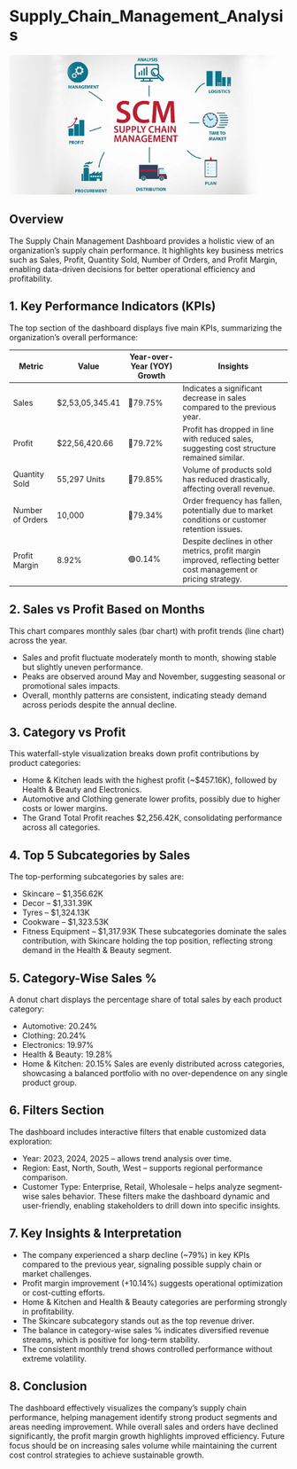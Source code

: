 # Supply_Chain_Management_Analysis
![SCM LOGO](https://github.com/KumarBoste/Supply_Chain_Management_Analysis/blob/main/SCM%20LOGO.png)

## Overview
The Supply Chain Management Dashboard provides a holistic view of an organization’s supply chain performance. It highlights key business metrics such as Sales, Profit, Quantity Sold, Number of Orders, and Profit Margin, enabling data-driven decisions for better operational efficiency and profitability.

## 1. Key Performance Indicators (KPIs)
The top section of the dashboard displays five main KPIs, summarizing the organization’s overall performance:

| Metric | Value | Year-over-Year (YOY) Growth | Insights |
|--------|-------|-----------------------------|-----------|
|Sales|$2,53,05,345.41|🔻79.75% |Indicates a significant decrease in sales compared to the previous year.|
|Profit|$22,56,420.66|🔻79.72%|Profit has dropped in line with reduced sales, suggesting cost structure remained similar.|
|Quantity Sold|55,297 Units|🔻79.85%|Volume of products sold has reduced drastically, affecting overall revenue.|
|Number of Orders|10,000|🔻79.34%|Order frequency has fallen, potentially due to market conditions or customer retention issues.|
|Profit Margin|8.92%|🟢0.14%|Despite declines in other metrics, profit margin improved, reflecting better cost management or pricing strategy.|

## 2. Sales vs Profit Based on Months
This chart compares monthly sales (bar chart) with profit trends (line chart) across the year.
- Sales and profit fluctuate moderately month to month, showing stable but slightly uneven performance.
- Peaks are observed around May and November, suggesting seasonal or promotional sales impacts.
- Overall, monthly patterns are consistent, indicating steady demand across periods despite the annual decline.

## 3. Category vs Profit
This waterfall-style visualization breaks down profit contributions by product categories:
- Home & Kitchen leads with the highest profit (~$457.16K), followed by Health & Beauty and Electronics.
- Automotive and Clothing generate lower profits, possibly due to higher costs or lower margins.
- The Grand Total Profit reaches $2,256.42K, consolidating performance across all categories.

## 4. Top 5 Subcategories by Sales
The top-performing subcategories by sales are:
- Skincare – $1,356.62K
- Decor – $1,331.39K
- Tyres – $1,324.13K
- Cookware – $1,323.53K
- Fitness Equipment – $1,317.93K
These subcategories dominate the sales contribution, with Skincare holding the top position, reflecting strong demand in the Health & Beauty segment.

## 5. Category-Wise Sales %
A donut chart displays the percentage share of total sales by each product category:
- Automotive: 20.24%
- Clothing: 20.24%
- Electronics: 19.97%
- Health & Beauty: 19.28%
- Home & Kitchen: 20.15%
Sales are evenly distributed across categories, showcasing a balanced portfolio with no over-dependence on any single product group.

## 6. Filters Section
The dashboard includes interactive filters that enable customized data exploration:
- Year: 2023, 2024, 2025 – allows trend analysis over time.
- Region: East, North, South, West – supports regional performance comparison.
- Customer Type: Enterprise, Retail, Wholesale – helps analyze segment-wise sales behavior.
These filters make the dashboard dynamic and user-friendly, enabling stakeholders to drill down into specific insights.

## 7. Key Insights & Interpretation
- The company experienced a sharp decline (~79%) in key KPIs compared to the previous year, signaling possible supply chain or market challenges.
- Profit margin improvement (+10.14%) suggests operational optimization or cost-cutting efforts.
- Home & Kitchen and Health & Beauty categories are performing strongly in profitability.
- The Skincare subcategory stands out as the top revenue driver.
- The balance in category-wise sales % indicates diversified revenue streams, which is positive for long-term stability.
- The consistent monthly trend shows controlled performance without extreme volatility.

## 8. Conclusion
The dashboard effectively visualizes the company’s supply chain performance, helping management identify strong product segments and areas needing improvement.
While overall sales and orders have declined significantly, the profit margin growth highlights improved efficiency. Future focus should be on increasing sales volume while maintaining the current cost control strategies to achieve sustainable growth.
